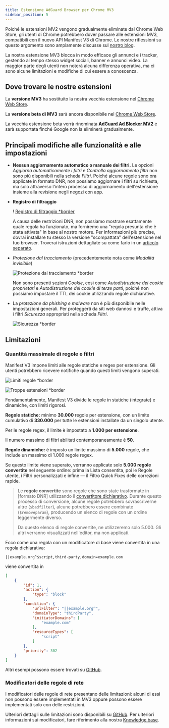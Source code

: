 ```yaml
---
title: Estensione AdGuard Browser per Chrome MV3
sidebar_position: 5
---
```


Poiché le estensioni MV2 vengono gradualmente eliminate dal Chrome Web Store, gli utenti di Chrome potrebbero dover passare alle estensioni MV3, compatibili con il nuovo API Manifest V3 di Chrome. Le nostre riflessioni su questo argomento sono ampiamente discusse sul [nostro blog](https://adguard.com/en/blog/tag/manifest-v3.html).

La nostra estensione MV3 blocca in modo efficace gli annunci e i tracker, gestendo al tempo stesso widget sociali, banner e annunci video. La maggior parte degli utenti non noterà alcuna differenza operativa, ma ci sono alcune limitazioni e modifiche di cui essere a conoscenza.

## Dove trovare le nostre estensioni

La **versione MV3** ha sostituito la nostra vecchia estensione nel [Chrome Web Store](https://chromewebstore.google.com/detail/adguard-adblocker/bgnkhhnnamicmpeenaelnjfhikgbkllg).

La **versione beta di MV3** sarà ancora disponibile nel [Chrome Web Store](https://chromewebstore.google.com/detail/adguard-adblocker-mv3-exp/apjcbfpjihpedihablmalmbbhjpklbdf).

La vecchia estensione beta verrà rinominata [**AdGuard Ad Blocker MV2**](https://chromewebstore.google.com/detail/adguard-adblocker-beta/gfggjaccafhcbfogfkogggoepomehbjl) e sarà supportata finché Google non la eliminerà gradualmente.

## Principali modifiche alle funzionalità e alle impostazioni

- **Nessun aggiornamento automatico o manuale dei filtri.** Le opzioni _Aggiorna automaticamente i filtri_ e _Controlla aggiornamento filtri_ non sono più disponibili nella scheda _Filtri_. Poiché alcune regole sono ora applicate in formato DNR, non possiamo aggiornare i filtri su richiesta, ma solo attraverso l'intero processo di aggiornamento dell'estensione insieme alla revisione negli negozi con app.

- **Registro di filtraggio**

  ! [Registro di filtraggio \*border](https://cdn.adtidy.org/content/blog/mv3/new/log.png)

  A causa delle restrizioni DNR, non possiamo mostrare esattamente quale regola ha funzionato, ma forniremo una "regola presunta che è stata attivata" in base al nostro motore. Per informazioni più precise, dovrai installare tu stesso la versione "scompattata" dell'estensione nel tuo browser. Troverai istruzioni dettagliate su come farlo in un [articolo separato](/adguard-browser-extension/solving-problems/debug-rules/).

- _Protezione dal tracciamento_ (precedentemente nota come _Modalità invisibile_)

  ![Protezione dal tracciamento \*border](https://cdn.adtidy.org/content/blog/mv3/new/tracking_screen.png)

  Non sono presenti sezioni _Cookie_, così come _Autodistruzione dei cookie proprietari_ e _Autodistruzione dei cookie di terze parti_, poiché non possiamo impostare il TTL dei cookie utilizzando regole dichiarative.

- La _protezione da phishing e malware_ non è più disponibile nelle impostazioni generali. Per proteggerti da siti web dannosi e truffe, attiva i filtri _Sicurezza_ appropriati nella scheda _Filtri_.

  ![Sicurezza \*border](https://cdn.adtidy.org/content/blog/mv3/new/security.png)

## Limitazioni

### Quantità massimale di regole e filtri

Manifest V3 impone limiti alle regole statiche e regex per estensione. Gli utenti potrebbero ricevere notifiche quando questi limiti vengono superati.

![Limiti regole \*border](https://cdn.adtidy.org/content/blog/new/rulelimits.png)

![Troppe estensioni \*border](https://cdn.adtidy.org/content/blog/new/other_extension.png)

Fondamentalmente, Manifest V3 divide le regole in statiche (integrate) e dinamiche, con limiti rigorosi.

**Regole statiche:** minimo **30.000** regole per estensione, con un limite cumulativo di **330.000** per tutte le estensioni installate da un singolo utente.

Per le regole regex, il limite è impostato a **1.000 per estensione**.

Il numero massimo di filtri abilitati contemporaneamente è **50**.

**Regole dinamiche:** è imposto un limite massimo di **5.000** regole, che include un massimo di 1.000 regole regex.

Se questo limite viene superato, verranno applicate solo **5.000 regole convertite** nel seguente ordine: prima la Lista consentita, poi le Regole utente, i Filtri personalizzati e infine — il Filtro Quick Fixes delle correzioni rapide.

> Le **regole convertite** sono regole che sono state trasformate
> in \[formato DNR] utilizzando il [convertitore dichiarativo][github-declarative-converter].
> Durante questo processo di conversione, alcune regole potrebbero sovrascriverne altre (`$badfilter`), alcune potrebbero essere combinate (`$removeparam`), producendo un elenco di regole con un ordine leggermente diverso.
>
> Da questo elenco di regole convertite, ne utilizzeremo solo 5.000. Gli altri verranno visualizzati nell'editor, ma non applicati.

Ecco come una regola con un modificatore di base viene convertita in una regola dichiarativa:

```adblock
||example.org^$script,third-party,domain=example.com
```

viene convertita in

```json
[
    {
        "id": 1,
        "action": {
            "type": "block"
        },
        "condition": {
            "urlFilter": "||example.org^",
            "domainType": "thirdParty",
            "initiatorDomains": [
                "example.com"
            ],
            "resourceTypes": [
                "script"
            ]
        },
        "priority": 302
    }
]
```

Altri esempi possono essere trovati su [GitHub][github-declarative-converter-examples].

### Modificatori delle regole di rete

I modificatori delle regole di rete presentano delle limitazioni: alcuni di essi non possono essere implementati in MV3 oppure possono essere implementati solo con delle restrizioni.

Ulteriori dettagli sulle limitazioni sono disponibili su [GitHub][github-declarative-converter].
Per ulteriori informazioni sui modificatori, fare riferimento alla nostra [Knowledge base](/general/ad-filtering/create-own-filters).

[DNR format]: https://developer.chrome.com/docs/extensions/reference/api/declarativeNetRequest#build-rules
[github-declarative-converter]: https://github.com/AdguardTeam/tsurlfilter/tree/master/packages/tsurlfilter/src/rules/declarative-converter#table-of-contents
[github-declarative-converter-examples]: https://github.com/AdguardTeam/tsurlfilter/tree/release/v3.1/packages/tsurlfilter/src/rules/declarative-converter#basic-examples
